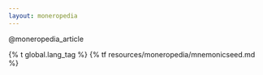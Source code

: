 ```yaml
---
layout: moneropedia
---
```


@moneropedia_article

{% t global.lang_tag %}
{% tf resources/moneropedia/mnemonicseed.md %}
